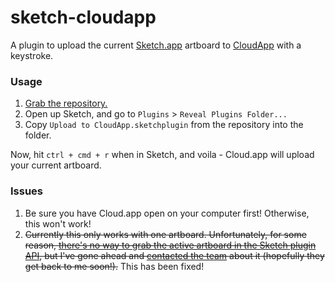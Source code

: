 # sketch-cloudapp

A plugin to upload the current [Sketch.app](http://bohemiancoding.com/sketch/) artboard to [CloudApp](http://www.getcloudapp.com/) with a keystroke.

### Usage

1. [Grab the repository.](https://github.com/cdl/sketch-cloudapp/archive/master.zip)
2. Open up Sketch, and go to `Plugins` > `Reveal Plugins Folder...`
3. Copy `Upload to CloudApp.sketchplugin` from the repository into the folder.

Now, hit `ctrl + cmd + r` when in Sketch, and voila - Cloud.app will upload your current artboard.

### Issues

1. Be sure you have Cloud.app open on your computer first! Otherwise, this won't work!
2. ~~Currently this only works with one artboard. Unfortunately, for some reason, [there's no way to grab the active artboard in the Sketch plugin API](http://bohemiancoding.com/sketch/support/developer/03-reference/MSArtboardGroup.html), but I've gone ahead and [contacted the team](https://twitter.com/cdl/status/458365170520031232) about it (hopefully they get back to me soon!).~~ This has been fixed!